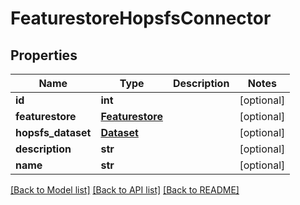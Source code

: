 # FeaturestoreHopsfsConnector

## Properties
Name | Type | Description | Notes
------------ | ------------- | ------------- | -------------
**id** | **int** |  | [optional] 
**featurestore** | [**Featurestore**](Featurestore.md) |  | [optional] 
**hopsfs_dataset** | [**Dataset**](Dataset.md) |  | [optional] 
**description** | **str** |  | [optional] 
**name** | **str** |  | [optional] 

[[Back to Model list]](../README.md#documentation-for-models) [[Back to API list]](../README.md#documentation-for-api-endpoints) [[Back to README]](../README.md)

